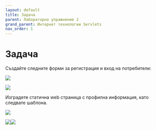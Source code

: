 ```yaml
---
layout: default
title: Задача 
parent: Лабораторно упражнение 2
grand_parent: Интернет технологии Servlets
nav_order: 1
---
```


# Задача

Създайте следните форми за регистрация и вход на потребители:

![](../../../assets/0.jpeg)

![](../../../assets/1.jpeg)

Изградете статична web страница с профилна информация, като следвате шаблона.

![](<../../../assets/image (94).png>)

![](<../../../assets/image (19).png>)![](<../../../assets/image (151).png>)
